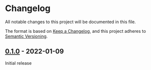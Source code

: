 # Changelog

All notable changes to this project will be documented in this file.

The format is based on [Keep a Changelog](https://keepachangelog.com/en/1.0.0/),
and this project adheres to [Semantic Versioning](https://semver.org/spec/v2.0.0.html).

## [0.1.0] - 2022-01-09

Initial release

[0.1.0]: https://github.com/BodenmillerGroup/immucann-roi/releases/tag/v0.1.0
